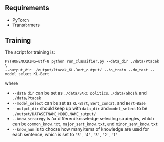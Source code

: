 ## Requirements
* PyTorch
* Transformers

## Training
The script for training is:
```
PYTHONENCODING=utf-8 python run_classifier.py --data_dir ./data/Ptacek \ 
--output_dir ./output/Ptacek_KL-Bert_output/ --do_train --do_test --model_select KL-Bert
```
where 
* `--data_dir` can be set as `./data/SARC_politics`, `./data/Ghosh`, and `./data/Ptacek`  
* `--model_select` can be set as `KL-Bert`, `Bert_concat`, and `Bert-Base`  
* `--output_dir` should keep up with `data_dir` and `model_select` to be `./output/DATASETNAME_MODELNAME_output/`
* `--know_strategy` is for different knowledge selecting strategies, which can be `common_know.txt`, `major_sent_know.txt`, and `minor_sent_know.txt`
* `--know_num` is to choose how many items of knowledge are used for each sentence, which is set to `'5'`, `'4'`, `'3'`, `'2'`, `'1'`

